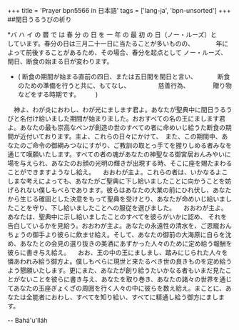 +++
title = 'Prayer bpn5566 in 日本語'
tags = ['lang-ja', 'bpn-unsorted']
+++
##閏日うるうびの祈り
 

*バ ハ イ の 暦 で は 春 分 の 日 を 一 年 の 最 初 の 日（ノー・ルーズ）と　　　　しています。春分の日は三月二十一日に当たることが多いものの、　　　　年によって前後することがあるため、その場合、春分を起点として       ノー・ルーズ、閏日、断食の始まる日が変わります。 
  　　
 
* ( 断食の期間が始まる直前の四日、または五日間を閏日と言い、  　　　断食のための準備を行うと共に、もてなし、　　　　　慈善行為、　　　　 贈り物などをする時期です。　　　)
 
　神よ、わが炎におわし、わが光にまします君よ。あなたが聖典中に閏日うるうびと名付け給いました期間が始まりました。おおすべての名の王にまします君よ。あなたの最も崇高なペンが創造の世のすべての者に命めいじ給うた断食の期間が近付いております。主よ、これらの日々にかけて、　また、この期間中、あなたのご命令の御綱みつなにすがり、ご教訓の取とっ手てを握りしめる者みなを通じて嘆願いたします。すべての者の魂があなたの神聖なる御宮居おんみやいに場を与えられ、あなたのお顔の光明の輝きが出現する時、そこに座を賜たまわることができますようなし給え。
　おおわが主よ。これらの者は、いかなるよこしまな考えによっても、あなたがご聖典に下し給いましたことに向かうことを妨げられない僕しもべらであります。彼らはあなたの大業の前にひれ伏し、あなたから生じる確固とした決意をもって聖典を受けとり、あなたが命めいじ給いましたことを守り、下し給いましたことへの服従を選びました。
　おおわが主よ。あなたは、聖典中に示し給いましたことのすべてを彼らがいかに認め、
それを告白しているかを見給う。おおわが主よ。あなたの永遠性の清水を、ご恩寵おんちょうの御手より彼らに飲ませ給え。そして、あなたの御前の大海原に自らを沈め、あなたとの会見の選り抜きの美酒にあずかった人々のために定め給う報酬を彼らに書き与え給え。
　おお、王の中の王にましまし、踏みにじられた人々を憐あわれみ給う御方よ。僕しもべらに現世と来たるべき世の良きものを定め給うよう懇願いたします。更にまた、あなたが創り給うたいかなる者もいまだ見たことがないことを彼らに書き与え、あなたを取り巻き、あなたの諸々の世界を通じてあなたの玉座ぎょくざの周囲を行く人々の中に彼らを数え給え。まことに、あなたは全能者におわし、すべてを知り給い、すべてに精通し給う御方にまします。

-- Bahá'u'lláh
